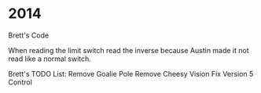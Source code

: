 2014
====

Brett's Code

When reading the limit switch read the inverse because Austin made it not read like a normal switch.


Brett's TODO List:
Remove Goalie Pole
Remove Cheesy Vision
Fix Version 5 Control
